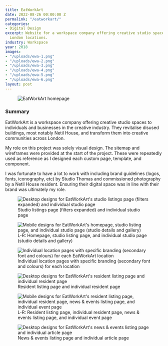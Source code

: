 ```yaml
---
title: EatWorkArt
date: 2022-08-26 00:00:00 Z
permalink: "/eatworkart/"
categories:
- Digital Design
excerpt: Website for a workspace company offering creative studio spaces across several
  London locations.
industry: Workspace
year: 2018
images:
- "/uploads/ewa-1.png"
- "/uploads/ewa-2.png"
- "/uploads/ewa-3.png"
- "/uploads/ewa-4.png"
- "/uploads/ewa-5.png"
- "/uploads/ewa-6.png"
layout: post
---
```


<figure>
    <img src="/uploads/ewa-1.png" alt="EatWorkArt homepage">
</figure>

### Summary

EatWorkArt is a workspace company offering creative studio spaces to individuals and businesses in the creative industry. They revitalise disused buildings, most notably Netil House, and transform them into creative communities across London.

My role on this project was solely visual design. The sitemap and wireframes were provided at the start of the project. These were repeatedly used as reference as I designed each custom page, template, and component.

I was fortunate to have a lot to work with including brand guidelines (logos, fonts, iconography, etc) by Studio Thomas and commissioned photography by a Netil House resident. Ensuring their digital space was in line with their brand was ultimately my role.

<figure>
    <img src="/uploads/ewa-3.png" alt="Desktop designs for EatWorkArt's studio listings page (filters expanded) and individual studio page">
     <figcaption>Studio listings page (filters expanded) and individual studio page</figcaption>
</figure>

<figure>
    <img src="/uploads/ewa-2.png" alt="Mobile designs for EatWorkArt's homepage, studio listing page, and individual studio page (studio details and gallery)">
     <figcaption>L-R: Homepage, studio listing page, and individual studio page (studio details and gallery)</figcaption>
</figure>

<figure>
    <img src="/uploads/ewa-4-4830cb.png" alt="Individual location pages with specific branding (secondary font and colours) for each EatWorkArt location">
     <figcaption>Individual location pages with specific branding (secondary font and colours) for each location</figcaption>
</figure>

<figure>
    <img src="/uploads/ewa-4.png" alt="Desktop designs for EatWorkArt's resident listing page and individual resident page">
     <figcaption>Resident listing page and individual resident page</figcaption>
</figure>

<figure>
    <img src="/uploads/ewa-5.png" alt="Mobile designs for EatWorkArt's resident listing page, individual resident page, news & events listing page, and individual event page">
     <figcaption>L-R: Resident listing page, individual resident page, news & events listing page, and individual event page</figcaption>
</figure>

<figure>
    <img src="/uploads/ewa-6.png" alt="Desktop designs for EatWorkArt's news & events listing page and individual article page">
     <figcaption>News & events listing page and individual article page</figcaption>
</figure>